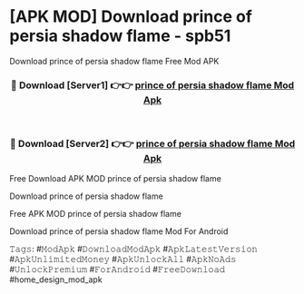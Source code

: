 # [APK MOD] Download  prince of persia shadow flame - spb51
Download prince of persia shadow flame Free Mod APK

<div align="center">
<h3>🔴 Download [Server1] 👉👉 <a href="https://apk-comot.site?title=prince_of_persia_shadow_flame">prince of persia shadow flame Mod Apk</a></h3><br>

<h3>🔴 Download [Server2] 👉👉 <a href="https://apk-comot.site?title=prince_of_persia_shadow_flame">prince of persia shadow flame Mod Apk</a></h3>
</div>


Free Download APK MOD prince of persia shadow flame

Download prince of persia shadow flame 

Free APK MOD prince of persia shadow flame 

Download prince of persia shadow flame Mod For Android

𝚃𝚊𝚐𝚜: #𝙼𝚘𝚍𝙰𝚙𝚔 #𝙳𝚘𝚠𝚗𝚕𝚘𝚊𝚍𝙼𝚘𝚍𝙰𝚙𝚔 #𝙰𝚙𝚔𝙻𝚊𝚝𝚎𝚜𝚝𝚅𝚎𝚛𝚜𝚒𝚘𝚗 #𝙰𝚙𝚔𝚄𝚗𝚕𝚒𝚖𝚒𝚝𝚎𝚍𝙼𝚘𝚗𝚎𝚢 #𝙰𝚙𝚔𝚄𝚗𝚕𝚘𝚌𝚔𝙰𝚕𝚕 #𝙰𝚙𝚔𝙽𝚘𝙰𝚍𝚜 #𝚄𝚗𝚕𝚘𝚌𝚔𝙿𝚛𝚎𝚖𝚒𝚞𝚖 #𝙵𝚘𝚛𝙰𝚗𝚍𝚛𝚘𝚒𝚍 #𝙵𝚛𝚎𝚎𝙳𝚘𝚠𝚗𝚕𝚘𝚊𝚍 #home_design_mod_apk